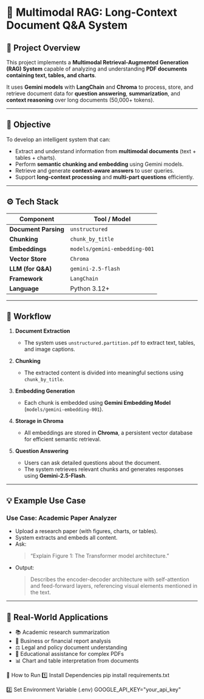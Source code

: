 # 📘 Multimodal RAG: Long-Context Document Q&A System  

## 🧩 Project Overview  
This project implements a **Multimodal Retrieval-Augmented Generation (RAG) System** capable of analyzing and understanding **PDF documents containing text, tables, and charts**.  

It uses **Gemini models** with **LangChain** and **Chroma** to process, store, and retrieve document data for **question answering**, **summarization**, and **context reasoning** over long documents (50,000+ tokens).

---

## 🎯 Objective  
To develop an intelligent system that can:
- Extract and understand information from **multimodal documents** (text + tables + charts).  
- Perform **semantic chunking and embedding** using Gemini models.  
- Retrieve and generate **context-aware answers** to user queries.  
- Support **long-context processing** and **multi-part questions** efficiently.

---

## ⚙️ Tech Stack  
| Component | Tool / Model |
|------------|---------------|
| **Document Parsing** | `unstructured` |
| **Chunking** | `chunk_by_title` |
| **Embeddings** | `models/gemini-embedding-001` |
| **Vector Store** | `Chroma` |
| **LLM (for Q&A)** | `gemini-2.5-flash` |
| **Framework** | `LangChain` |
| **Language** | Python 3.12+ |

---

## 🧠 Workflow  

1. **Document Extraction**  
   - The system uses `unstructured.partition.pdf` to extract text, tables, and image captions.  

2. **Chunking**  
   - The extracted content is divided into meaningful sections using `chunk_by_title`.  

3. **Embedding Generation**  
   - Each chunk is embedded using **Gemini Embedding Model** (`models/gemini-embedding-001`).  

4. **Storage in Chroma**  
   - All embeddings are stored in **Chroma**, a persistent vector database for efficient semantic retrieval.  

5. **Question Answering**  
   - Users can ask detailed questions about the document.  
   - The system retrieves relevant chunks and generates responses using **Gemini-2.5-Flash**.  

---

## 💡 Example Use Case  

### Use Case: Academic Paper Analyzer  
- Upload a research paper (with figures, charts, or tables).  
- System extracts and embeds all content.  
- Ask:  
  > “Explain Figure 1: The Transformer model architecture.”  
- Output:  
  > Describes the encoder-decoder architecture with self-attention and feed-forward layers, referencing visual elements mentioned in the text.

---

## 🧰 Real-World Applications  
- 📚 Academic research summarization  
- 🏢 Business or financial report analysis  
- ⚖️ Legal and policy document understanding  
- 🧠 Educational assistance for complex PDFs  
- 📊 Chart and table interpretation from documents  


🚀 How to Run
1️⃣ Install Dependencies
pip install requirements.txt

2️⃣ Set Environment Variable (.env)
GOOGLE_API_KEY="your_api_key"

